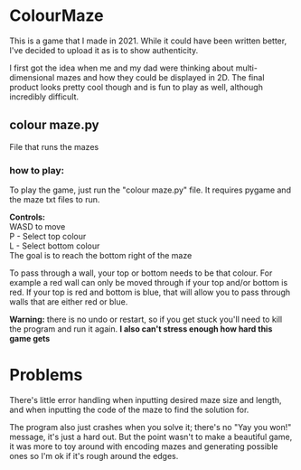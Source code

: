 # ColourMaze
This is a game that I made in 2021. While it could have been written better, I've decided to upload it as is to show authenticity.

I first got the idea when me and my dad were thinking about multi-dimensional mazes and how they could be displayed in 2D. The final product looks pretty cool though and is fun to play as well, although incredibly difficult.


## colour maze.py
File that runs the mazes

### how to play:
To play the game, just run the "colour maze.py" file. It requires pygame and the maze txt files to run.<br>

**Controls:** <br>
WASD to move<br>
P - Select top colour<br>
L - Select bottom colour<br>
The goal is to reach the bottom right of the maze

To pass through a wall, your top or bottom needs to be that colour. For example a red wall can only be moved through if your top and/or bottom is red. If your top is red and bottom is blue, that will allow you to pass through walls that are either red or blue.

**Warning:** there is no undo or restart, so if you get stuck you'll need to kill the program and run it again. **I also can't stress enough how hard this game gets**


# Problems
There's little error handling when inputting desired maze size and length, and when inputting the code of the maze to find the solution for.

The program also just crashes when you solve it; there's no "Yay you won!" message, it's just a hard out. But the point wasn't to make a beautiful game, it was more to toy around with encoding mazes and generating possible ones so I'm ok if it's rough around the edges.




